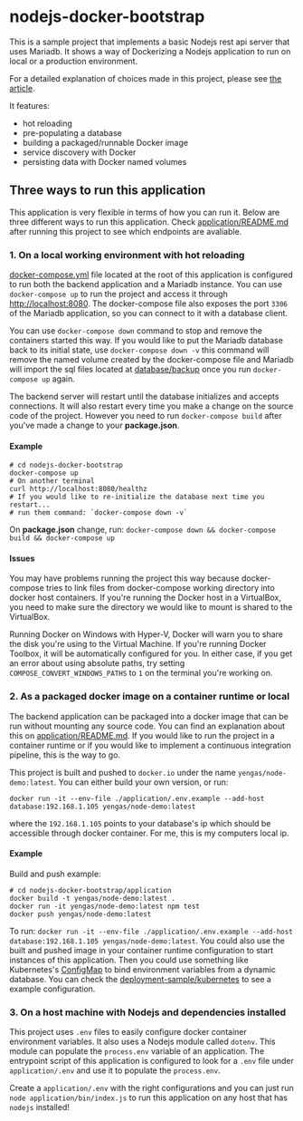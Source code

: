# nodejs-docker-bootstrap
This is a sample project that implements a basic Nodejs rest api server that uses Mariadb. It shows a way of Dockerizing a Nodejs application to run on local or a production environment.

For a detailed explanation of choices made in this project, please see [the article](https://yengas.github.io/docker-compose-node/).

It features:
- hot reloading
- pre-populating a database
- building a packaged/runnable Docker image
- service discovery  with Docker 
- persisting data with Docker named volumes

## Three ways to run this application
This application is very flexible in terms of how you can run it. Below are three different ways to run this application. Check [application/README.md](./application/) after running this project to see which endpoints are avaliable.

### 1. On a local working environment with hot reloading
[docker-compose.yml](./docker-compose.yml) file located at the root of this application is configured to run both the backend application and a Mariadb instance. You can use `docker-compose up` to run the project and access it through [http://localhost:8080](http://localhost:8080). The docker-compose file also exposes the port `3306` of the Mariadb application, so you can connect to it with a database client.
 
You can use `docker-compose down` command to stop and remove the containers started this way. If you would like to put the Mariadb database back to its initial state, use `docker-compose down -v` this command will remove the named volume created by the docker-compose file and Mariadb will import the sql files located at [database/backup](./database/backup) once you run `docker-compose up` again.  

The backend server will restart until the database initializes and accepts connections. It will also restart every time you make a change on the source code of the project. However you need to run `docker-compose build` after you've made a change to your **package.json**.

#### Example
```
# cd nodejs-docker-bootstrap
docker-compose up
# On another terminal
curl http://localhost:8080/healthz
# If you would like to re-initialize the database next time you restart...
# run them command: `docker-compose down -v`
```
On **package.json** change, run: `docker-compose down && docker-compose build && docker-compose up`

#### Issues
You may have problems running the project this way because docker-compose tries to link files from docker-compose working directory into docker host containers. If you're running the Docker host in a VirtualBox, you need to make sure the directory we would like to mount is  shared to the VirtualBox. 

Running Docker on Windows with Hyper-V, Docker will warn you to share the disk you're using to the Virtual Machine. If you're running Docker Toolbox, it will be automatically configured for you. In either case, if you get an error about using absolute paths, try setting `COMPOSE_CONVERT_WINDOWS_PATHS` to `1` on the terminal you're working on.

### 2. As a packaged docker image on a container runtime or local
The backend application can be packaged into a docker image that can be run without mounting any source code. You can find an explanation about this on [application/README.md](./application/). If you would like to run the project in a container runtime or if you would like to implement a continuous integration pipeline, this is the way to go.

This project is built and pushed to `docker.io` under the name `yengas/node-demo:latest`. You can either build your own version, or  run:

```
docker run -it --env-file ./application/.env.example --add-host database:192.168.1.105 yengas/node-demo:latest
```

where the `192.168.1.105` points to your database's ip which should be accessible through docker container. For me, this is my computers local ip.

#### Example
Build and push example:

```
# cd nodejs-docker-bootstrap/application
docker build -t yengas/node-demo:latest .
docker run -it yengas/node-demo:latest npm test
docker push yengas/node-demo:latest
```

To run: `docker run -it --env-file ./application/.env.example --add-host database:192.168.1.105 yengas/node-demo:latest`. You could also use the built and pushed image in your container runtime configuration to start instances of this application. Then you could use something like Kubernetes's [ConfigMap](https://kubernetes.io/docs/user-guide/configmap/) to bind environment variables from a dynamic database. You can check the [deployment-sample/kubernetes](./deployment-sample/kubernetes) to see a example configuration.

### 3. On a host machine with Nodejs and dependencies installed
This project uses `.env` files to easily configure docker container environment variables. It also uses a Nodejs module called `dotenv`. This module can populate the `process.env` variable of an application. The entrypoint script of this application is configured to look for a `.env` file under `application/.env` and use it to populate the `process.env`.

Create a `application/.env` with the right configurations and you can just run `node application/bin/index.js` to run this application on any host that has `nodejs` installed!

